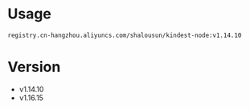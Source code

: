 # Usage
```shell
registry.cn-hangzhou.aliyuncs.com/shalousun/kindest-node:v1.14.10
```
# Version
- v1.14.10
- v1.16.15